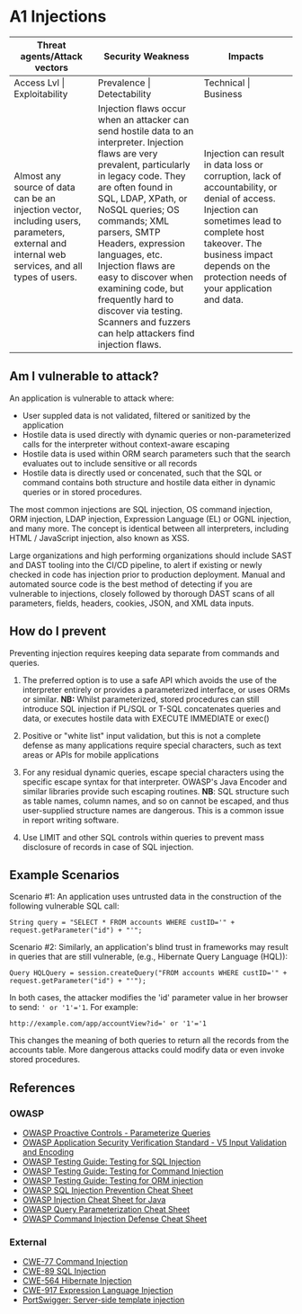 # A1 Injections

| Threat agents/Attack vectors | Security Weakness           | Impacts               |
| -- | -- | -- |
| Access Lvl \| Exploitability | Prevalence \| Detectability | Technical \| Business |
| Almost any source of data can be an injection vector, including users, parameters, external and internal web services, and all types of users. | Injection flaws occur when an attacker can send hostile data to an interpreter. Injection flaws are very prevalent, particularly in legacy code. They are often found in SQL, LDAP, XPath, or NoSQL queries; OS commands; XML parsers, SMTP Headers, expression languages, etc. Injection flaws are easy to discover when examining code, but frequently hard to discover via testing. Scanners and fuzzers can help attackers find injection flaws. | Injection can result in data loss or corruption, lack of accountability, or denial of access. Injection can sometimes lead to complete host takeover. The business impact depends on the protection needs of your application and data. |

## Am I vulnerable to attack?

An application is vulnerable to attack where:

* User suppled data is not validated, filtered or sanitized by the application
* Hostile data is used directly with dynamic queries or non-parameterized calls for the interpreter without context-aware escaping
* Hostile data is used within ORM search parameters such that the search evaluates out to include sensitive or all records
* Hostile data is directly used or concenated, such that the SQL or command contains both structure and hostile data either in dynamic queries or in stored procedures. 

The most common injections are SQL injection, OS command injection, ORM injection, LDAP injection, Expression Language (EL) or OGNL injection, and many more. The concept is identical between all interpreters, including HTML / JavaScript injection, also known as XSS. 

Large organizations and high performing organizations should include SAST and DAST tooling into the CI/CD pipeline, to alert if existing or newly checked in code has injection prior to production deployment. Manual and automated source code is the best method of detecting if you are vulnerable to injections, closely followed by thorough DAST scans of all parameters, fields, headers, cookies, JSON, and XML data inputs. 

## How do I prevent 

Preventing injection requires keeping data separate from commands and queries.

1. The preferred option is to use a safe API which avoids the use of the interpreter entirely or provides a parameterized interface, or uses ORMs or similar. **NB:** Whilst parameterized, stored procedures can still introduce SQL injection if PL/SQL or T-SQL concatenates queries and data, or executes hostile data with EXECUTE IMMEDIATE or exec()

2. Positive or "white list" input validation, but this is not a complete defense as many applications require special characters, such as text areas or APIs for mobile applications

3. For any residual dynamic queries, escape special characters using the specific escape syntax for that interpreter. OWASP's Java Encoder and similar libraries provide such escaping routines. **NB**: SQL structure such as table names, column names, and so on cannot be escaped, and thus user-supplied structure names are dangerous. This is a common issue in report writing software. 

4. Use LIMIT and other SQL controls within queries to prevent mass disclosure of records in case of SQL injection.


## Example Scenarios

Scenario #1: An application uses untrusted data in the construction of the following vulnerable SQL call:

`String query = "SELECT * FROM accounts WHERE custID='" + request.getParameter("id") + "'";`

Scenario #2: Similarly, an application's blind trust in frameworks may result in queries that are still vulnerable, (e.g., Hibernate Query Language (HQL)):

`Query HQLQuery = session.createQuery("FROM accounts WHERE custID='" + request.getParameter("id") + "'");`

In both cases, the attacker modifies the 'id' parameter value in her browser to send:  `' or '1'='1`. For example: 

`http://example.com/app/accountView?id=' or '1'='1`

This changes the meaning of both queries to return all the records from the accounts table.  More dangerous attacks could modify data or even invoke stored procedures.

## References

### OWASP

* [OWASP Proactive Controls - Parameterize Queries](https://www.owasp.org/index.php/OWASP_Proactive_Controls#2:_Parameterize_Queries)
* [OWASP Application Security Verification Standard - V5 Input Validation and Encoding](https://www.owasp.org/index.php/Category:OWASP_Application_Security_Verification_Standard_Project)
* [OWASP Testing Guide: Testing for SQL Injection](https://www.owasp.org/index.php/Testing_for_SQL_Injection_(OTG-INPVAL-005))
* [OWASP Testing Guide: Testing for Command Injection](https://www.owasp.org/index.php/Testing_for_Command_Injection_(OTG-INPVAL-013))
* [OWASP Testing Guide: Testing for ORM injection](https://www.owasp.org/index.php/Testing_for_ORM_Injection_(OTG-INPVAL-007))
* [OWASP SQL Injection Prevention Cheat Sheet](https://www.owasp.org/index.php/SQL_Injection_Prevention_Cheat_Sheet)
* [OWASP Injection Cheat Sheet for Java](https://www.owasp.org/index.php/Injection_Prevention_Cheat_Sheet_in_Java)
* [OWASP Query Parameterization Cheat Sheet](https://www.owasp.org/index.php/Query_Parameterization_Cheat_Sheet)
* [OWASP Command Injection Defense Cheat Sheet](https://www.owasp.org/index.php/Command_Injection_Defense_Cheat_Sheet)

### External

* [CWE-77 Command Injection](https://cwe.mitre.org/data/definitions/77.html)
* [CWE-89 SQL Injection](https://cwe.mitre.org/data/definitions/89.html)
* [CWE-564 Hibernate Injection](https://cwe.mitre.org/data/definitions/564.html)
* [CWE-917 Expression Language Injection](https://cwe.mitre.org/data/definitions/917.html)
* [PortSwigger: Server-side template injection](https://portswigger.net/knowledgebase/issues/details/00101080_serversidetemplateinjection)
